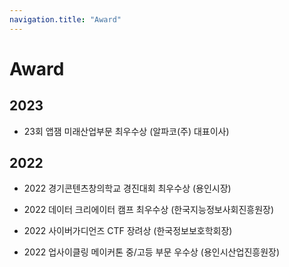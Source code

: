 ```yaml
---
navigation.title: "Award"
---
```


# Award

## 2023

-   23회 앱잼 미래산업부문 최우수상 (알파코(주) 대표이사)

## 2022

-   2022 경기콘텐츠창의학교 경진대회 최우수상 (용인시장)

-   2022 데이터 크리에이터 캠프 최우수상 (한국지능정보사회진흥원장)

-   2022 사이버가디언즈 CTF 장려상 (한국정보보호학회장)

-   2022 업사이클링 메이커톤 중/고등 부문 우수상 (용인시산업진흥원장)
